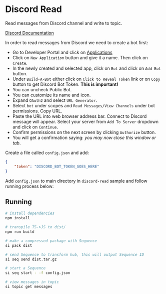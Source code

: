 # Discord Read

Read messages from Discord channel and write to topic.

[Discord Documentation](https://discord.js.org/#/docs/discord.js/stable/general/welcome)

In order to read messages from Discord we need to create a bot first:

* Go to Developer Portal and click on [Applications](https://discord.com/developers/applications)
* Click on `New Application` button and give it a name. Then click on `Create`.
* In the newly created and selected app, click on `Bot` and click on `Add Bot` button.
* Under `Build-A-Bot` either click on `Click to Reveal Token` link or on `Copy` button to get Discord Bot Token. **This is important!**
* You can uncheck Public Bot.
* You can customize its name and icon.
* Expand `OAuth2` and select `URL Generator`.
* Select `bot` under scopes and `Read Messages/View Channels` under bot permissions. Copy URL.
* Paste the URL into web browser address bar. Connect to Discord message will appear. Select your server from `Add To Server` dropdown and click on `Continue`.
* Confirm permissions on the next screen by clicking `Authorize` button.
* You will get a confirmation saying: *you may now close this window or tab*.

Create a file called `config.json` and add:

```json
{
    "token": "DISCORD_BOT_TOKEN_GOES_HERE"
} 
```

Add `config.json` to main directory in `discord-read` sample and follow running process below:

## Running

```bash
# install dependencies
npm install

# transpile TS->JS to dist/
npm run build

# make a compressed package with Sequence
si pack dist

# send Sequence to transform hub, this will output Sequence ID
si seq send dist.tar.gz

# start a Sequence
si seq start - -f config.json

# view messages in topic
si topic get messages
```
